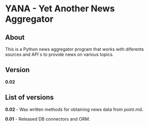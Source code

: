 # YANA - Yet Another News Aggregator

## About

This is a Python news aggregator program that works with diferents sources and API`s to provide news on various topics.

## Version

**0.02**

## List of versions

**0.02** - Was written methods for obtaining news data from point.md.

**0.01** - Released DB connectors and ORM.
